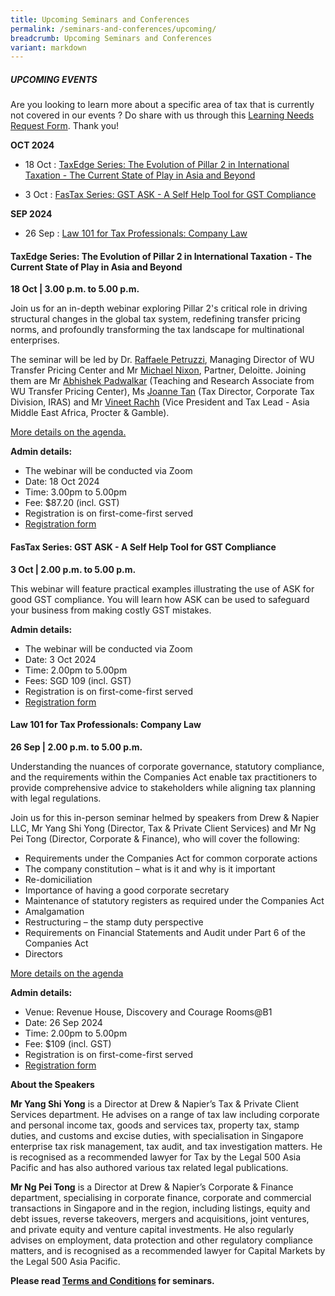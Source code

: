 ```yaml
---
title: Upcoming Seminars and Conferences
permalink: /seminars-and-conferences/upcoming/
breadcrumb: Upcoming Seminars and Conferences
variant: markdown
---
```

##### **UPCOMING EVENTS**
Are you looking to learn more about a specific area of tax that is currently not covered in our events ? 
Do share with us through this [Learning Needs Request Form](https://form.gov.sg/5d2c51283703d80011e52615). Thank you!

**OCT 2024**
* 18 Oct : [TaxEdge Series: The Evolution of Pillar 2 in International Taxation -
The Current State of Play in Asia and Beyond](#18oct-ta-id)

* 3 Oct : [FasTax Series: GST ASK - A Self Help Tool for GST Compliance](#3oct-ta-id)

**SEP 2024**
* 26 Sep : [Law 101 for Tax Professionals: Company Law](#26sep-ta-id)


<a id="18oct-ta-id"></a>
#### **TaxEdge Series: The Evolution of Pillar 2 in International Taxation - The Current State of Play in Asia and Beyond**<br>
**18 Oct | 3.00 p.m. to 5.00 p.m.**

Join us for an in-depth webinar exploring Pillar 2's critical role in driving structural changes in the global tax system, redefining transfer pricing norms, and profoundly transforming the tax landscape for multinational enterprises.

The seminar will be led by Dr. [Raffaele Petruzzi](https://www.linkedin.com/in/raffaelepetruzzi/), Managing Director of WU Transfer Pricing Center and Mr [Michael Nixon](https://www.linkedin.com/in/michael-nixon-911b05a/), Partner, Deloitte. Joining them are Mr [Abhishek Padwalkar](https://www.linkedin.com/in/abhishek-padwalkar-54a97ab6/) (Teaching and Research Associate from WU Transfer Pricing Center), Ms [Joanne Tan](https://www.linkedin.com/in/joanne-tan-1994a3298/) (Tax Director, Corporate Tax Division, IRAS) and Mr [Vineet Rachh](https://www.linkedin.com/in/vineet-rachh-08037616b/) (Vice President and Tax Lead - Asia Middle East Africa, Procter &amp; Gamble).

[More details on the agenda.](/files/pillar2webinar_18oct24_updated17sep.pdf)

**Admin details:**
*   The webinar will be conducted via Zoom
*   Date: 18 Oct 2024
*   Time: 3.00pm to 5.00pm
*   Fee: $87.20 (incl. GST)
*   Registration is on first-come-first served
* [Registration form](https://form.gov.sg/66e96b40ec1853bdbbb242d0)


<a id="3oct-ta-id"></a>
#### **FasTax Series: GST ASK - A Self Help Tool for GST Compliance**<br>
**3 Oct | 2.00 p.m. to 5.00 p.m.**

This webinar will feature practical examples illustrating the use of ASK for good GST compliance. You will learn how ASK can be used to safeguard your business from making costly GST mistakes.

**Admin details:**

* The webinar will be conducted via Zoom
* Date: 3 Oct 2024
* Time: 2.00pm to 5.00pm
* Fees: SGD 109 (incl. GST)
* Registration is on first-come-first served
* [Registration form](https://form.gov.sg/66e953180600a84ba779c1fb)


<a id="26sep-ta-id"></a>
#### **Law 101 for Tax Professionals: Company Law**<br>
**26 Sep | 2.00 p.m. to 5.00 p.m.**

Understanding the nuances of corporate governance, statutory compliance, and the requirements within the Companies Act enable tax practitioners to provide comprehensive advice to stakeholders while aligning tax planning with legal regulations.

Join us for this in-person seminar helmed by speakers from Drew &amp; Napier LLC, Mr Yang Shi Yong (Director, Tax &amp; Private Client Services) and Mr Ng Pei Tong (Director, Corporate &amp; Finance), who will cover the following:

* Requirements under the Companies Act for common corporate actions
* The company constitution – what is it and why is it important
* Re-domiciliation
* Importance of having a good corporate secretary
* Maintenance of statutory registers as required under the Companies Act
* Amalgamation
* Restructuring – the stamp duty perspective
* Requirements on Financial Statements and Audit under Part 6 of the Companies Act
* Directors

[More details on the agenda](/files/company_law_flyer_agenda_website__1_.pdf)

**Admin details:**
*   Venue: Revenue House, Discovery and Courage Rooms@B1
*   Date: 26 Sep 2024
*   Time: 2.00pm to 5.00pm
*   Fee: $109 (incl. GST)
*   Registration is on first-come-first served
* [Registration form](https://form.gov.sg/66a8a003abc641fb79c2cc55)

**About the Speakers**

**Mr Yang Shi Yong** is a Director at Drew &amp; Napier’s Tax &amp; Private Client Services department. He advises on a range of tax law including corporate and personal income tax, goods and services tax, property tax, stamp duties, and customs and excise duties, with specialisation in Singapore enterprise tax risk management, tax audit, and tax investigation matters. He is recognised as a recommended lawyer for Tax by the Legal 500 Asia Pacific and has also authored various tax related legal publications.

**Mr Ng Pei Tong** is a Director at Drew &amp; Napier’s Corporate &amp; Finance department, specialising in corporate finance, corporate and commercial transactions in Singapore and in the region, including listings, equity and debt issues, reverse takeovers, mergers and acquisitions, joint ventures, and private equity and venture capital investments. He also regularly advises on employment, data protection and other regulatory compliance matters, and is recognised as a recommended lawyer for Capital Markets by the Legal 500 Asia Pacific.


**Please read [Terms and Conditions](https://production-iras-tax-academy.netlify.com/executive-tax-programmes/terms-and-conditions/) for seminars.**